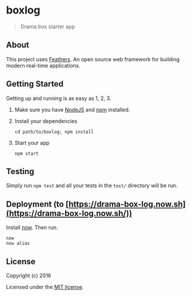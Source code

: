 # boxlog

> Drama box starter app

## About

This project uses [Feathers](http://feathersjs.com). An open source web framework for building modern real-time applications.

## Getting Started

Getting up and running is as easy as 1, 2, 3.

1. Make sure you have [NodeJS](https://nodejs.org/) and [npm](https://www.npmjs.com/) installed.
2. Install your dependencies

    ```
    cd path/to/boxlog; npm install
    ```

3. Start your app

    ```
    npm start
    ```

## Testing

Simply run `npm test` and all your tests in the `test/` directory will be run.

## Deployment (to [https://drama-box-log.now.sh](https://drama-box-log.now.sh/))

Install [now](https://zeit.co/now). Then run. 
  ```
  now
  now alias
  ```

## License

Copyright (c) 2016

Licensed under the [MIT license](LICENSE).
